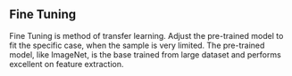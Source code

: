 
## Fine Tuning
Fine Tuning is method of transfer learning. Adjust the pre-trained model to fit the specific case, when the sample is very limited. The pre-trained model, like ImageNet, is the base trained from large dataset and performs excellent on feature extraction.
